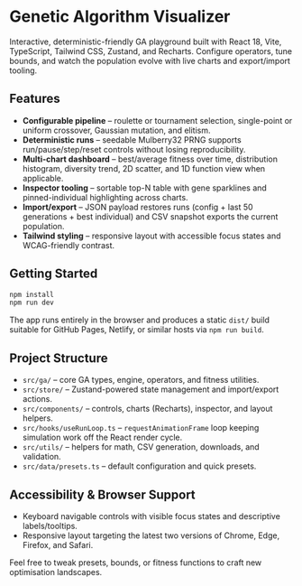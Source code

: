 # Genetic Algorithm Visualizer

Interactive, deterministic-friendly GA playground built with React 18, Vite, TypeScript, Tailwind CSS, Zustand, and Recharts. Configure operators, tune bounds, and watch the population evolve with live charts and export/import tooling.

## Features

- **Configurable pipeline** – roulette or tournament selection, single-point or uniform crossover, Gaussian mutation, and elitism.
- **Deterministic runs** – seedable Mulberry32 PRNG supports run/pause/step/reset controls without losing reproducibility.
- **Multi-chart dashboard** – best/average fitness over time, distribution histogram, diversity trend, 2D scatter, and 1D function view when applicable.
- **Inspector tooling** – sortable top-N table with gene sparklines and pinned-individual highlighting across charts.
- **Import/export** – JSON payload restores runs (config + last 50 generations + best individual) and CSV snapshot exports the current population.
- **Tailwind styling** – responsive layout with accessible focus states and WCAG-friendly contrast.

## Getting Started

```bash
npm install
npm run dev
```

The app runs entirely in the browser and produces a static `dist/` build suitable for GitHub Pages, Netlify, or similar hosts via `npm run build`.

## Project Structure

- `src/ga/` – core GA types, engine, operators, and fitness utilities.
- `src/store/` – Zustand-powered state management and import/export actions.
- `src/components/` – controls, charts (Recharts), inspector, and layout helpers.
- `src/hooks/useRunLoop.ts` – `requestAnimationFrame` loop keeping simulation work off the React render cycle.
- `src/utils/` – helpers for math, CSV generation, downloads, and validation.
- `src/data/presets.ts` – default configuration and quick presets.

## Accessibility & Browser Support

- Keyboard navigable controls with visible focus states and descriptive labels/tooltips.
- Responsive layout targeting the latest two versions of Chrome, Edge, Firefox, and Safari.

Feel free to tweak presets, bounds, or fitness functions to craft new optimisation landscapes.
